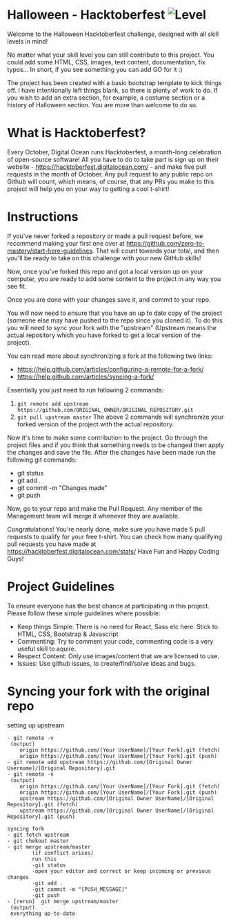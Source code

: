 # Halloween - Hacktoberfest ![Level](https://img.shields.io/badge/Tech-HTML-orange.svg?longCache=true&style=for-the-badge)
Welcome to the Halloween Hacktoberfest challenge, designed with all skill levels in mind!

No matter what your skill level you can still contribute to this project. You could add some HTML, CSS, images, text content, documentation, fix typos... In short, if you see something you can add GO for it :)

The project has been created with a basic bootstrap template to kick things off. I have intentionally left things blank, so there is plenty of work to do. If you wish to add an extra section, for example, a costume section or a history of Halloween section. You are more than welcome to do so.

# What is Hacktoberfest?
Every October, Digital Ocean runs Hacktoberfest, a month-long celebration of open-source software! All you have to do to take part is sign up on their website - https://hacktoberfest.digitalocean.com/ - and make five pull requests in the month of October. Any pull request to any public repo on Github will count, which means, of course, that any PRs you make to this project will help you on your way to getting a cool t-shirt!

# Instructions 
If you've never forked a repository or made a pull request before, we recommend making your first one over at https://github.com/zero-to-mastery/start-here-guidelines. That will count towards your total, and then you'll be ready to take on this challenge with your new GitHub skills!

Now, once you've forked this repo and got a local version up on your computer, you are ready to add some content to the project in any way you see fit.

Once you are done with your changes save it, and commit to your repo.

You will now need to ensure that you have an up to date copy of the project (someone else may have pushed to the repo since you cloned it). To do this you will need to sync your fork with the "upstream" (Upstream means the actual repository which you have forked to get a local version of the project). 

You can read more about synchronizing a fork at the following two links:
- https://help.github.com/articles/configuring-a-remote-for-a-fork/
- https://help.github.com/articles/syncing-a-fork/

Essentially you just need to run following 2 commands: 
1) `git remote add upstream https://github.com/ORIGINAL_OWNER/ORIGINAL_REPOSITORY.git`
2) `git pull upstream master`
The above 2 commands will synchronize your forked version of the project with the actual repository.

Now it's time to make some contribution to the project. Go through the project files and if you think that something needs to be changed then apply the changes and save the file. After the changes have been made run the following git commands:

- git status
- git add .
- git commit -m "Changes made"
- git push

Now, go to your repo and make the Pull Request. Any member of the Management team will merge it whenever they are available.

Congratulations! You're nearly done, make sure you have made 5 pull requests to qualify for your free t-shirt. You can check how many qualifying pull requests you have made at https://hacktoberfest.digitalocean.com/stats/<YOUR-GH-NAME>
Have Fun and Happy Coding Guys!

# Project Guidelines
To ensure everyone has the best chance at participating in this project. Please follow these simple guidelines where possible:

- Keep things Simple: There is no need for React, Sass etc here. Stick to HTML, CSS, Bootstrap & Javascript
- Commenting: Try to comment your code, commenting code is a very useful skill to aquire.
- Respect Content: Only use images/content that we are licensed to use.
- Issues: Use github issues, to create/find/solve ideas and bugs. 

# Syncing your fork with the original repo 
setting up upstream
```
- git remote -v
 (output)       
    origin https://github.com/[Your UserName]/[Your Fork].git (fetch)
    origin https://github.com/[Your UserName]/[Your Fork].git (push)
- git remote add upstream https://github.com/[Original Owner Username]/[Original Repository].git
- git remote -v 
 (output)
    origin https://github.com/[Your UserName]/[Your Fork].git (fetch)
    origin https://github.com/[Your UserName]/[Your Fork].git (push)
    upstream https://github.com/[Original Owner UserName]/[Original Repository].git (fetch)
    upstream https://github.com/[Original Owner UserName]/[Original Repository].git (push)

syncing fork
- git fetch upstream
- git chekout master
- git merge upstream/master
        (if conflict arises)
        run this 
        -git status
        -open your editor and correct or keep incoming or previous changes
        -git add .
        -git commit -m "[PUSH_MESSAGE]"
        -git push
- [rerun]  git merge upstream/master
 (output)
 everything up-to-date
```